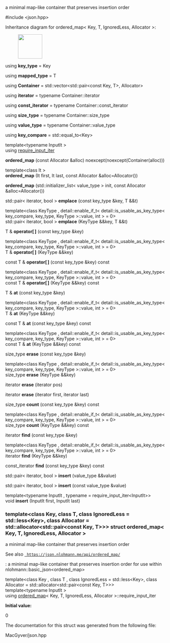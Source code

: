 <div id="structordered__map">

</div>

<span id="structordered__map" label="structordered__map"></span>

a minimal map-like container that preserves insertion order

\#include $<$json.hpp$>$

Inheritance diagram for ordered_map$<$ Key, T, IgnoredLess, Allocator
$>$:

<figure>
<div class="center">
<img src="structordered__map" style="height:2cm" />
</div>
</figure>

<div class="DoxyCompactItemize">

<span id="structordered__map_abe63d891859a3d0b156933d5b44ac85f"
label="structordered__map_abe63d891859a3d0b156933d5b44ac85f"></span>
using **key_type** = Key

<span id="structordered__map_a50a68289ec9c8554e5bbb7d0a2128c33"
label="structordered__map_a50a68289ec9c8554e5bbb7d0a2128c33"></span>
using **mapped_type** = T

<span id="structordered__map_a18acd5b0134d2e378160031996ed3ddc"
label="structordered__map_a18acd5b0134d2e378160031996ed3ddc"></span>
using **Container** = std::vector$<$std::pair$<$const Key, T$>$,
Allocator$>$

<span id="structordered__map_a57c27034b40422a4b37ab8f4f60b9f14"
label="structordered__map_a57c27034b40422a4b37ab8f4f60b9f14"></span>
using **iterator** = typename Container::iterator

<span id="structordered__map_aeb48abad4ceb24e60002c6220d8b18b4"
label="structordered__map_aeb48abad4ceb24e60002c6220d8b18b4"></span>
using **const_iterator** = typename Container::const_iterator

<span id="structordered__map_a832acce07db0bec6c73675b35ad399c2"
label="structordered__map_a832acce07db0bec6c73675b35ad399c2"></span>
using **size_type** = typename Container::size_type

<span id="structordered__map_a49a3a4f4eb960dcbcc15fd2692f18a91"
label="structordered__map_a49a3a4f4eb960dcbcc15fd2692f18a91"></span>
using **value_type** = typename Container::value_type

<span id="structordered__map_a4bbf207217197f997a9f3da8f149368b"
label="structordered__map_a4bbf207217197f997a9f3da8f149368b"></span>
using **key_compare** = std::equal_to$<$Key$>$

template$<$typename InputIt $>$   
using
[require_input_iter](#structordered__map_a5d64ca358ee69b09b53645baefe317cf)

</div>

<div class="DoxyCompactItemize">

<span id="structordered__map_a50b6eea717a66fb6241bbd2e0246849f"
label="structordered__map_a50b6eea717a66fb6241bbd2e0246849f"></span>
**ordered_map** (const Allocator &alloc)
noexcept(noexcept(Container(alloc)))

<span id="structordered__map_ac0fa192a94f9d4bba7ae4fc3eedd583f"
label="structordered__map_ac0fa192a94f9d4bba7ae4fc3eedd583f"></span>
template$<$class It $>$   
**ordered_map** (It first, It last, const Allocator &alloc=Allocator())

<span id="structordered__map_ab57d658b6e341a80a7a882c0d5cf38e0"
label="structordered__map_ab57d658b6e341a80a7a882c0d5cf38e0"></span>
**ordered_map** (std::initializer_list$<$ value_type $>$ init, const
Allocator &alloc=Allocator())

<span id="structordered__map_af10e949a24c4732fd00cb562f2100bf2"
label="structordered__map_af10e949a24c4732fd00cb562f2100bf2"></span>
std::pair$<$ iterator, bool $>$ **emplace** (const key_type &key, T &&t)

<span id="structordered__map_a96f82e84243f3d17fb9d584262df183e"
label="structordered__map_a96f82e84243f3d17fb9d584262df183e"></span>
template$<$class KeyType , detail::enable_if_t$<$
detail::is_usable_as_key_type$<$ key_compare, key_type, KeyType
$>$::value, int $>$ = 0$>$   
std::pair$<$ iterator, bool $>$ **emplace** (KeyType &&key, T &&t)

<span id="structordered__map_a77e420320702cc341ea1a3be4389c321"
label="structordered__map_a77e420320702cc341ea1a3be4389c321"></span> T &
**operator\[$\,$\]** (const key_type &key)

<span id="structordered__map_a51784a0c6bb5f61d123d729d8380448b"
label="structordered__map_a51784a0c6bb5f61d123d729d8380448b"></span>
template$<$class KeyType , detail::enable_if_t$<$
detail::is_usable_as_key_type$<$ key_compare, key_type, KeyType
$>$::value, int $>$ = 0$>$   
T & **operator\[$\,$\]** (KeyType &&key)

<span id="structordered__map_ac6c0136296a6ad89948fc23e057f14e0"
label="structordered__map_ac6c0136296a6ad89948fc23e057f14e0"></span>
const T & **operator\[$\,$\]** (const key_type &key) const

<span id="structordered__map_a5ff84bb2df6faf249535aa196373155a"
label="structordered__map_a5ff84bb2df6faf249535aa196373155a"></span>
template$<$class KeyType , detail::enable_if_t$<$
detail::is_usable_as_key_type$<$ key_compare, key_type, KeyType
$>$::value, int $>$ = 0$>$   
const T & **operator\[$\,$\]** (KeyType &&key) const

<span id="structordered__map_ad76186edef70d3249c26efe3c2efcd4b"
label="structordered__map_ad76186edef70d3249c26efe3c2efcd4b"></span> T &
**at** (const key_type &key)

<span id="structordered__map_a5f4b6b084c11eafdad36171487c4b724"
label="structordered__map_a5f4b6b084c11eafdad36171487c4b724"></span>
template$<$class KeyType , detail::enable_if_t$<$
detail::is_usable_as_key_type$<$ key_compare, key_type, KeyType
$>$::value, int $>$ = 0$>$   
T & **at** (KeyType &&key)

<span id="structordered__map_a6c80b0a9084177596ec87759d683dc7f"
label="structordered__map_a6c80b0a9084177596ec87759d683dc7f"></span>
const T & **at** (const key_type &key) const

<span id="structordered__map_a57d4781cdf5ce839172d3537bb8c67da"
label="structordered__map_a57d4781cdf5ce839172d3537bb8c67da"></span>
template$<$class KeyType , detail::enable_if_t$<$
detail::is_usable_as_key_type$<$ key_compare, key_type, KeyType
$>$::value, int $>$ = 0$>$   
const T & **at** (KeyType &&key) const

<span id="structordered__map_aaa50926fc8df543dbe294859db97514e"
label="structordered__map_aaa50926fc8df543dbe294859db97514e"></span>
size_type **erase** (const key_type &key)

<span id="structordered__map_a7d72919fabb5f477e69add51877e415f"
label="structordered__map_a7d72919fabb5f477e69add51877e415f"></span>
template$<$class KeyType , detail::enable_if_t$<$
detail::is_usable_as_key_type$<$ key_compare, key_type, KeyType
$>$::value, int $>$ = 0$>$   
size_type **erase** (KeyType &&key)

<span id="structordered__map_a4c3baa0920e81bd651ea01b9d735951b"
label="structordered__map_a4c3baa0920e81bd651ea01b9d735951b"></span>
iterator **erase** (iterator pos)

<span id="structordered__map_a6945910b941f51c9a81250d99ae34441"
label="structordered__map_a6945910b941f51c9a81250d99ae34441"></span>
iterator **erase** (iterator first, iterator last)

<span id="structordered__map_a94ced73a996cf385aa68b6aae1f85dfe"
label="structordered__map_a94ced73a996cf385aa68b6aae1f85dfe"></span>
size_type **count** (const key_type &key) const

<span id="structordered__map_abd35ff8bb3cfe4b8951f382fdfb617e5"
label="structordered__map_abd35ff8bb3cfe4b8951f382fdfb617e5"></span>
template$<$class KeyType , detail::enable_if_t$<$
detail::is_usable_as_key_type$<$ key_compare, key_type, KeyType
$>$::value, int $>$ = 0$>$   
size_type **count** (KeyType &&key) const

<span id="structordered__map_a67c6dfc6bc7817980067b40db5c252a4"
label="structordered__map_a67c6dfc6bc7817980067b40db5c252a4"></span>
iterator **find** (const key_type &key)

<span id="structordered__map_ad3072ca1fdc7dd9f88d5d043deab9639"
label="structordered__map_ad3072ca1fdc7dd9f88d5d043deab9639"></span>
template$<$class KeyType , detail::enable_if_t$<$
detail::is_usable_as_key_type$<$ key_compare, key_type, KeyType
$>$::value, int $>$ = 0$>$   
iterator **find** (KeyType &&key)

<span id="structordered__map_a73a21fcebe6f068cd2226c5586ac93d7"
label="structordered__map_a73a21fcebe6f068cd2226c5586ac93d7"></span>
const_iterator **find** (const key_type &key) const

<span id="structordered__map_a1df7da27bb3596044089f9a074a8f6d2"
label="structordered__map_a1df7da27bb3596044089f9a074a8f6d2"></span>
std::pair$<$ iterator, bool $>$ **insert** (value_type &&value)

<span id="structordered__map_ab78e859d8a867e7673bfb7f27c447ed8"
label="structordered__map_ab78e859d8a867e7673bfb7f27c447ed8"></span>
std::pair$<$ iterator, bool $>$ **insert** (const value_type &value)

<span id="structordered__map_a8e19c1dfa836a39b16b0ce259447a61a"
label="structordered__map_a8e19c1dfa836a39b16b0ce259447a61a"></span>
template$<$typename InputIt , typename =
require_input_iter$<$InputIt$>$$>$   
void **insert** (InputIt first, InputIt last)

</div>

### template$<$class Key, class T, class IgnoredLess = std::less$<$Key$>$, class Allocator = std::allocator$<$std::pair$<$const Key, T$>$$>$$>$ struct ordered_map$<$ Key, T, IgnoredLess, Allocator $>$

a minimal map-like container that preserves insertion order

<div class="DoxySeeAlso">

See also
[` https://json.nlohmann.me/api/ordered_map/`](https://json.nlohmann.me/api/ordered_map/)

</div>

: a minimal map-like container that preserves insertion order for use
within nlohmann::basic_json$<$ordered_map$>$

<span id="structordered__map_a5d64ca358ee69b09b53645baefe317cf"
label="structordered__map_a5d64ca358ee69b09b53645baefe317cf"></span>
template$<$class Key , class T , class IgnoredLess = std::less$<$Key$>$,
class Allocator = std::allocator$<$std::pair$<$const Key, T$>$$>$$>$  
template$<$typename InputIt $>$  
using [ordered_map](#structordered__map)$<$ Key, T, IgnoredLess,
Allocator $>$::require_input_iter

**Initial value:**

<div class="DoxyCode">

0

</div>

The documentation for this struct was generated from the following file:

<div class="DoxyCompactItemize">

MacGyver/json.hpp

</div>
